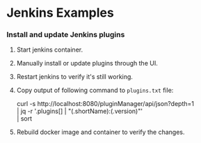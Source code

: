 # Jenkins Examples


### Install and update Jenkins plugins

1. Start jenkins container.
2. Manually install or update plugins through the UI.
3. Restart jenkins to verify it's still working.
4. Copy output of following command to `plugins.txt` file:

    curl -s http://localhost:8080/pluginManager/api/json?depth=1 \
      | jq -r '.plugins[] | "\(.shortName):\(.version)"' \
      | sort
    
5. Rebuild docker image and container to verify the changes.
